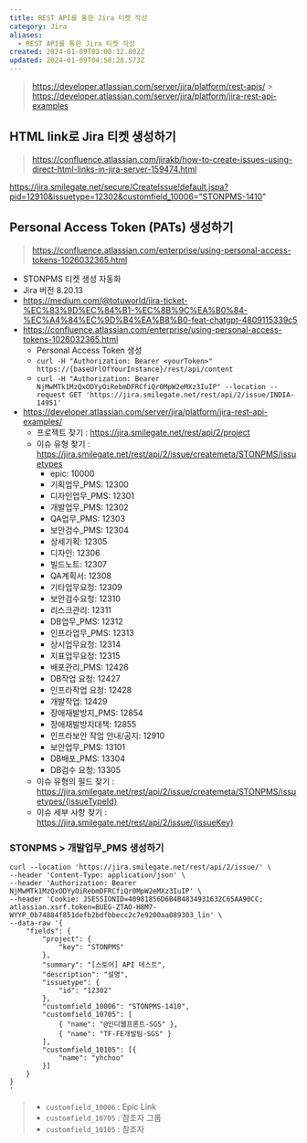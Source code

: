 ```yaml
---
title: REST API를 통한 Jira 티켓 작성
category: Jira
aliases:
  - REST API를 통한 Jira 티켓 작성
created: 2024-01-09T03:00:12.802Z
updated: 2024-01-09T04:58:28.573Z
---
```


> https://developer.atlassian.com/server/jira/platform/rest-apis/ > https://developer.atlassian.com/server/jira/platform/jira-rest-api-examples

## HTML link로 Jira 티켓 생성하기

> https://confluence.atlassian.com/jirakb/how-to-create-issues-using-direct-html-links-in-jira-server-159474.html

https://jira.smilegate.net/secure/CreateIssue!default.jspa?pid=12910&issuetype=12302&customfield_10006="STONPMS-1410"

## Personal Access Token (PATs) 생성하기

> https://confluence.atlassian.com/enterprise/using-personal-access-tokens-1026032365.html

- STONPMS 티켓 생성 자동화
- Jira 버전 8.20.13
- https://medium.com/@totuworld/jira-ticket-%EC%83%9D%EC%84%B1-%EC%8B%9C%EA%B0%84-%EC%A4%84%EC%9D%B4%EA%B8%B0-feat-chatgpt-4809115339c5
- https://confluence.atlassian.com/enterprise/using-personal-access-tokens-1026032365.html
  - Personal Access Token 생성
  - `curl -H "Authorization: Bearer <yourToken>" https://{baseUrlOfYourInstance}/rest/api/content`
  - `curl -H "Authorization: Bearer NjMwMTk1MzQxODYyOiRebmDFRCfiQr0MpW2eMXz3IuIP" --location --request GET 'https://jira.smilegate.net/rest/api/2/issue/INDIA-14951'`
- https://developer.atlassian.com/server/jira/platform/jira-rest-api-examples/
  - 프로젝트 찾기 : https://jira.smilegate.net/rest/api/2/project
  - 이슈 유형 찾기 : https://jira.smilegate.net/rest/api/2/issue/createmeta/STONPMS/issuetypes
    - epic: 10000
    - 기획업무\_PMS: 12300
    - 디자인업무\_PMS: 12301
    - 개발업무\_PMS: 12302
    - QA업무\_PMS: 12303
    - 보안검수\_PMS: 12304
    - 상세기획: 12305
    - 디자인: 12306
    - 빌드노트: 12307
    - QA계획서: 12308
    - 기타업무요청: 12309
    - 보안검수요청: 12310
    - 리스크관리: 12311
    - DB업무\_PMS: 12312
    - 인프라업무\_PMS: 12313
    - 상시업무요청: 12314
    - 지표업무요청: 12315
    - 배포관리\_PMS: 12426
    - DB작업 요청: 12427
    - 인프라작업 요청: 12428
    - 개발작업: 12429
    - 장애재발방지\_PMS: 12854
    - 장애재발방지대책: 12855
    - 인프라보안 작업 안내/공지: 12910
    - 보안업무\_PMS: 13101
    - DB배포\_PMS: 13304
    - DB검수 요청: 13305
  - 이슈 유형의 필드 찾기 : https://jira.smilegate.net/rest/api/2/issue/createmeta/STONPMS/issuetypes/{issueTypeId}
  - 이슈 세부 사항 찾기 : https://jira.smilegate.net/rest/api/2/issue/{issueKey}

### STONPMS > 개발업무\_PMS 생성하기

```
curl --location 'https://jira.smilegate.net/rest/api/2/issue/' \
--header 'Content-Type: application/json' \
--header 'Authorization: Bearer NjMwMTk1MzQxODYyOiRebmDFRCfiQr0MpW2eMXz3IuIP' \
--header 'Cookie: JSESSIONID=40981856D6B4B4834931632C65AA90CC; atlassian.xsrf.token=BUEG-ZTAO-H8M7-WYYP_0b74884f851defb2bdfbbecc2c7e9200aa089303_lin' \
--data-raw '{
    "fields": {
        "project": {
            "key": "STONPMS"
        },
        "summary": "[스토어] API 테스트",
        "description": "설명",
        "issuetype": {
            "id": "12302"
        },
        "customfield_10006": "STONPMS-1410",
        "customfield_10705": [
            { "name": "@인디웹프론트-SGS" },
            { "name": "TF-FE개발팀-SGS" }
        ],
        "customfield_10105": [{
            "name": "yhchoo"
        }]
    }
}
'
```

> - `customfield_10006` : Epic Link
> - `customfield_10705` : 참조자 그룹
> - `customfield_10105` : 참조자
